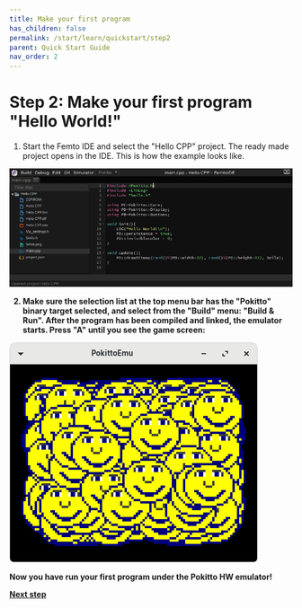 ```yaml
---
title: Make your first program
has_children: false
permalink: /start/learn/quickstart/step2
parent: Quick Start Guide
nav_order: 2
---
```


# Step 2: Make your first program "Hello World!"

1) Start the Femto IDE and select the "Hello CPP" project. The ready made project opens in the IDE.
This is how the example looks like. <b/>

![hello world](/assets/images/learn/ide.jpg)

2) Make sure the selection list at the top menu bar has the "Pokitto" binary target selected, and select from the "Build" menu: "Build & Run".
After the program has been compiled and linked, the emulator starts. Press "A" until you see the game screen:

![hello world](/assets/images/learn/emulator.png)

Now you have run your first program under the Pokitto HW emulator!

[Next step]({{site.url}}{{site.baseurl}}/start/learn/quickstart/step3)
